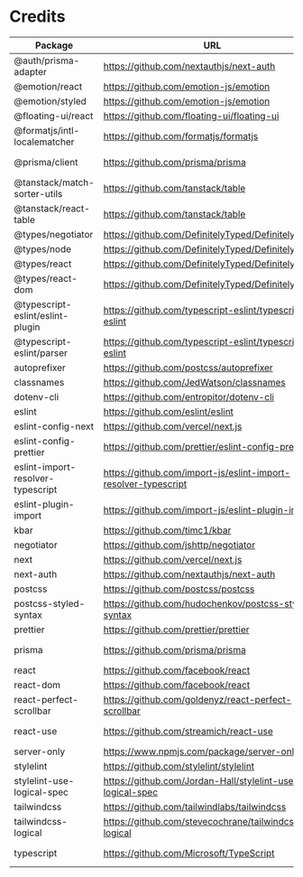 # Credits

| Package                             | URL                                                            | License              |
| ----------------------------------- | -------------------------------------------------------------- | -------------------- |
| @auth/prisma-adapter                | https://github.com/nextauthjs/next-auth                        | ISC                  |
| @emotion/react                      | https://github.com/emotion-js/emotion                          | MIT                  |
| @emotion/styled                     | https://github.com/emotion-js/emotion                          | MIT                  |
| @floating-ui/react                  | https://github.com/floating-ui/floating-ui                     | MIT                  |
| @formatjs/intl-localematcher        | https://github.com/formatjs/formatjs                           | MIT                  |
| @prisma/client                      | https://github.com/prisma/prisma                               | Apache-2.0           |
| @tanstack/match-sorter-utils        | https://github.com/tanstack/table                              | MIT                  |
| @tanstack/react-table               | https://github.com/tanstack/table                              | MIT                  |
| @types/negotiator                   | https://github.com/DefinitelyTyped/DefinitelyTyped             | MIT                  |
| @types/node                         | https://github.com/DefinitelyTyped/DefinitelyTyped             | MIT                  |
| @types/react                        | https://github.com/DefinitelyTyped/DefinitelyTyped             | MIT                  |
| @types/react-dom                    | https://github.com/DefinitelyTyped/DefinitelyTyped             | MIT                  |
| @typescript-eslint/eslint-plugin    | https://github.com/typescript-eslint/typescript-eslint         | MIT                  |
| @typescript-eslint/parser           | https://github.com/typescript-eslint/typescript-eslint         | BSD-2-Clause         |
| autoprefixer                        | https://github.com/postcss/autoprefixer                        | MIT                  |
| classnames                          | https://github.com/JedWatson/classnames                        | MIT                  |
| dotenv-cli                          | https://github.com/entropitor/dotenv-cli                       | MIT                  |
| eslint                              | https://github.com/eslint/eslint                               | MIT                  |
| eslint-config-next                  | https://github.com/vercel/next.js                              | MIT                  |
| eslint-config-prettier              | https://github.com/prettier/eslint-config-prettier             | MIT                  |
| eslint-import-resolver-typescript   | https://github.com/import-js/eslint-import-resolver-typescript | ISC                  |
| eslint-plugin-import                | https://github.com/import-js/eslint-plugin-import              | MIT                  |
| kbar                                | https://github.com/timc1/kbar                                  | MIT                  |
| negotiator                          | https://github.com/jshttp/negotiator                           | MIT                  |
| next                                | https://github.com/vercel/next.js                              | MIT                  |
| next-auth                           | https://github.com/nextauthjs/next-auth                        | ISC                  |
| postcss                             | https://github.com/postcss/postcss                             | MIT                  |
| postcss-styled-syntax               | https://github.com/hudochenkov/postcss-styled-syntax           | MIT                  |
| prettier                            | https://github.com/prettier/prettier                           | MIT                  |
| prisma                              | https://github.com/prisma/prisma                               | Apache-2.0           |
| react                               | https://github.com/facebook/react                              | MIT                  |
| react-dom                           | https://github.com/facebook/react                              | MIT                  |
| react-perfect-scrollbar             | https://github.com/goldenyz/react-perfect-scrollbar            | MIT                  |
| react-use                           | https://github.com/streamich/react-use                         | The Unlicense        |
| server-only                         | https://www.npmjs.com/package/server-only                      | MIT                  |
| stylelint                           | https://github.com/stylelint/stylelint                         | MIT                  |
| stylelint-use-logical-spec          | https://github.com/Jordan-Hall/stylelint-use-logical-spec      | CC0-1.0              |
| tailwindcss                         | https://github.com/tailwindlabs/tailwindcss                    | MIT                  |
| tailwindcss-logical                 | https://github.com/stevecochrane/tailwindcss-logical           | ISC                  |
| typescript                          | https://github.com/Microsoft/TypeScript                        | Apache-2.0           |
